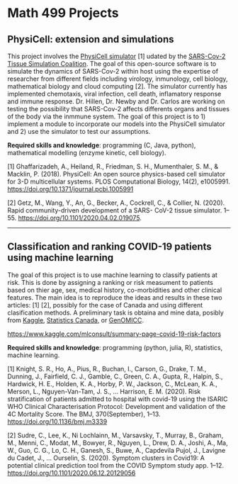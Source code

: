 # Math 499 Projects

## PhysiCell: extension and simulations 

This project involves the [PhysiCell simulator](https://nanohub.org/tools/pc4covid19) [1] udated by the [SARS-Cov-2 Tissue Simulation Coalition](http://physicell.org/covid19/). The goal of this open-source software is to simulate the dynamics of SARS-Cov-2 within host using the expertise of researcher from different fields including virology, inmunology, cell biology, mathematical biology and cloud computing [2]. The simulator currently has implemented chemotaxis, viral infection, cell death, inflamatory response and immune response. Dr. Hillen, Dr. Newby and Dr. Carlos are working on testing the possibility that SARS-Cov-2 affects differents organs and tissues of the body via the inmmune system. The goal of this project is to 1) implement a module to incorporate our models into the PhysiCell simulator and 2) use the simulator to test our assumptions. 
  
**Required skills and knowledge**: programming (C, Java, python), mathematical modelling (enzyme kinetic, cell biology).

[1] Ghaffarizadeh, A., Heiland, R., Friedman, S. H., Mumenthaler, S. M., & Macklin, P. (2018). PhysiCell: An open source physics-based cell simulator for 3-D multicellular systems. PLOS Computational Biology, 14(2), e1005991. https://doi.org/10.1371/journal.pcbi.1005991

[2] Getz, M., Wang, Y., An, G., Becker, A., Cockrell, C., & Collier, N. (2020). Rapid community-driven development of a SARS- CoV-2 tissue simulator. 1–55. https://doi.org/10.1101/2020.04.02.019075.

---

## Classification and ranking COVID-19 patients using machine learning

The goal of this project is to use machine learning to classify patients at risk. This is done by assigning a ranking or risk measument to patients based on thier age, sex, medical history, co-morbidities and other clinical features. The main idea is to reproduce the ideas and results in these two articles: [1] [2], possibly for the case of Canada and using different clasification methods. A preliminary task is obtaina and mine data, posibly from [Kaggle](https://www.kaggle.com/allen-institute-for-ai/CORD-19-research-challenge), [Statistics Canada](https://www150.statcan.gc.ca/n1/en/type/data?MM=1), or [GenOMICC](https://genomicc.org/).

https://www.kaggle.com/mlconsult/summary-page-covid-19-risk-factors

**Required skills and knowledge**: programming (python, julia, R), statistics, machine learning.

[1] Knight, S. R., Ho, A., Pius, R., Buchan, I., Carson, G., Drake, T. M., Dunning, J., Fairfield, C. J., Gamble, C., Green, C. A., Gupta, R., Halpin, S., Hardwick, H. E., Holden, K. A., Horby, P. W., Jackson, C., McLean, K. A., Merson, L., Nguyen-Van-Tam, J. S., … Harrison, E. M. (2020). Risk stratification of patients admitted to hospital with covid-19 using the ISARIC WHO Clinical Characterisation Protocol: Development and validation of the 4C Mortality Score. The BMJ, 370(September), 1–13. https://doi.org/10.1136/bmj.m3339

[2] Sudre, C., Lee, K., Ni Lochlainn, M., Varsavsky, T., Murray, B., Graham, M., Menni, C., Modat, M., Bowyer, R., Nguyen, L., Drew, D. A., Joshi, A., Ma, W., Guo, C. G., Lo, C. H., Ganesh, S., Buwe, A., Capdevila Pujol, J., Lavigne du Cadet, J., … Ourselin, S. (2020). Symptom clusters in Covid19: A potential clinical prediction tool from the COVID Symptom study app. 1–12. https://doi.org/10.1101/2020.06.12.20129056